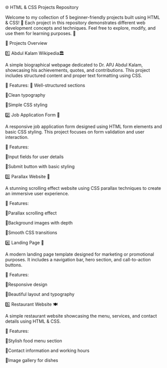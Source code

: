 🌐 HTML & CSS Projects Repository

Welcome to my collection of 5 beginner-friendly projects built using HTML & CSS! 🚀 Each project in this repository demonstrates different web development concepts and techniques. Feel free to explore, modify, and use them for learning purposes. 🎯

📌 Projects Overview

1️⃣ Abdul Kalam Wikipedia🏛️

A simple biographical webpage dedicated to Dr. APJ Abdul Kalam, showcasing his achievements, quotes, and contributions. This project includes structured content and proper text formatting using CSS.

🔹 Features:
🔹 Well-structured sections

🔹Clean typography

🔹Simple CSS styling

2️⃣ Job Application Form 📄

A responsive job application form designed using HTML form elements and basic CSS styling. This project focuses on form validation and user interaction.

🔹 Features:

🔹Input fields for user details

🔹Submit button with basic styling

3️⃣ Parallax Website 🌆

A stunning scrolling effect website using CSS parallax techniques to create an immersive user experience.

🔹 Features:

🔹Parallax scrolling effect

🔹Background images with depth

🔹Smooth CSS transitions

4️⃣ Landing Page 🎯

A modern landing page template designed for marketing or promotional purposes. It includes a navigation bar, hero section, and call-to-action buttons.

🔹 Features:

🔹Responsive design

🔹Beautiful layout and typography

5️⃣ Restaurant Website 🍽️

A simple restaurant website showcasing the menu, services, and contact details using HTML & CSS.

🔹 Features:

🔹Stylish food menu section

🔹Contact information and working hours

🔹Image gallery for dishes
